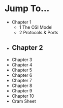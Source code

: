 # Jump To...

- Chapter 1
	- 1 The OSI Model
	- 2 Protocols & Ports
- Chapter 2
	- 
- Chapter 3
- Chapter 4
- Chapter 5
- Chapter 6
- Chapter 7
- Chapter 8
- Chapter 9
- Chapter 10
- Cram Sheet
